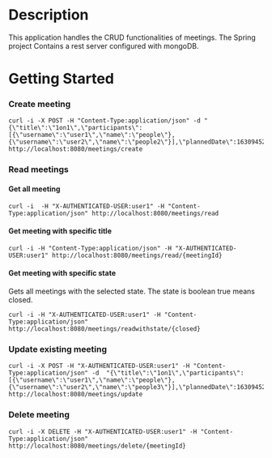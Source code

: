 # Description
This application handles the CRUD functionalities of meetings.
The Spring project Contains a rest server configured with mongoDB.

# Getting Started

### Create meeting 
````
curl -i -X POST -H "Content-Type:application/json" -d "{\"title\":\"1on1\",\"participants\":[{\"username\":\"user1\",\"name\":\"people\"},{\"username\":\"user2\",\"name\":\"people2\"}],\"plannedDate\":1630945253743,\"description\":\"meeting\",\"location\":\"zoom\"}" http://localhost:8080/meetings/create
````
### Read meetings

#### Get all meeting
````
curl -i  -H "X-AUTHENTICATED-USER:user1" -H "Content-Type:application/json" http://localhost:8080/meetings/read
````

#### Get meeting with specific title
````
curl -i -H "Content-Type:application/json" -H "X-AUTHENTICATED-USER:user1" http://localhost:8080/meetings/read/{meetingId}
````

#### Get meeting with specific state
Gets all meetings with the selected state. The state is boolean true means closed.
````
curl -i -H "X-AUTHENTICATED-USER:user1" -H "Content-Type:application/json" http://localhost:8080/meetings/readwithstate/{closed}
````


### Update existing meeting
````
curl -i -X POST -H "X-AUTHENTICATED-USER:user1" -H "Content-Type:application/json" -d  "{\"title\":\"1on1\",\"participants\":[{\"username\":\"user1\",\"name\":\"people\"},{\"username\":\"user2\",\"name\":\"people3\"}],\"plannedDate\":1630945253843,\"description\":\"meeting\",\"location\":\"teams\"}" http://localhost:8080/meetings/update
````


### Delete meeting
````
curl -i -X DELETE -H "X-AUTHENTICATED-USER:user1" -H "Content-Type:application/json" http://localhost:8080/meetings/delete/{meetingId}
````

